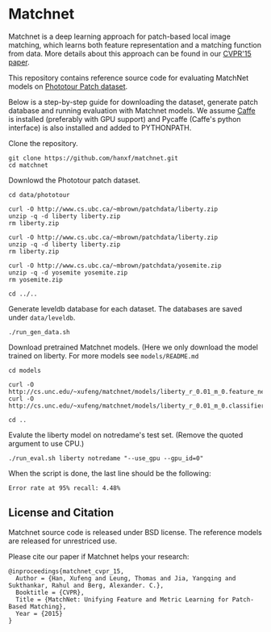 # Matchnet

Matchnet is a deep learning approach for patch-based local image matching, which
learns both feature representation and a matching function from data. More
details about this approach can be found in our
[CVPR'15 paper](http://www.cs.unc.edu/~xufeng/cs/papers/cvpr15-matchnet.pdf).

This repository contains reference source code for evaluating MatchNet models on
[Phototour Patch dataset](http://www.cs.ubc.ca/~mbrown/patchdata/patchdata.html).

Below is a step-by-step guide for downloading the dataset, generate patch
database and running evaluation with Matchnet models. We assume
[Caffe](http://caffe.berkeleyvision.org) is installed (preferably with GPU
support) and Pycaffe (Caffe's python interface) is also installed and added to
PYTHONPATH.

Clone the repository.

    git clone https://github.com/hanxf/matchnet.git
    cd matchnet

Downlowd the Phototour patch dataset. 

    cd data/phototour

    curl -O http://www.cs.ubc.ca/~mbrown/patchdata/liberty.zip
    unzip -q -d liberty liberty.zip
    rm liberty.zip

    curl -O http://www.cs.ubc.ca/~mbrown/patchdata/liberty.zip
    unzip -q -d liberty liberty.zip
    rm liberty.zip

    curl -O http://www.cs.ubc.ca/~mbrown/patchdata/yosemite.zip
    unzip -q -d yosemite yosemite.zip
    rm yosemite.zip

    cd ../..

Generate leveldb database for each dataset. The databases are saved under `data/leveldb`.

    ./run_gen_data.sh

Download pretrained Matchnet models. (Here we only download the model trained on liberty. For more models see `models/README.md`

    cd models

    curl -O http://cs.unc.edu/~xufeng/matchnet/models/liberty_r_0.01_m_0.feature_net.pb
    curl -O http://cs.unc.edu/~xufeng/matchnet/models/liberty_r_0.01_m_0.classifier_net.pb

    cd ..

Evalute the liberty model on notredame's test set. (Remove the quoted argument to use CPU.)

    ./run_eval.sh liberty notredame "--use_gpu --gpu_id=0"

When the script is done, the last line should be the following:

    Error rate at 95% recall: 4.48%
    
## License and Citation

Matchnet source code is released under BSD license. The reference models are released for unrestriced use.

Please cite our paper if Matchnet helps your research:

    @inproceedings{matchnet_cvpr_15,
      Author = {Han, Xufeng and Leung, Thomas and Jia, Yangqing and Sukthankar, Rahul and Berg, Alexander. C.},
      Booktitle = {CVPR},
      Title = {MatchNet: Unifying Feature and Metric Learning for Patch-Based Matching},
      Year = {2015}
    } 
